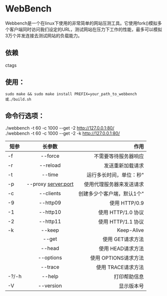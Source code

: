 # WebBench

Webbench是一个在linux下使用的非常简单的网站压测工具。它使用fork()模拟多个客户端同时访问我们设定的URL，测试网站在压力下工作的性能，最多可以模拟3万个并发连接去测试网站的负载能力。

## 依赖
ctags

## 使用：

	sudo make && sudo make install PREFIX=your_path_to_webbench 或./build.sh
  
## 命令行选项：
./webbench -t 60 -c 1000 --get -2 http://127.0.0.1:80/  
./webbench -t 60 -c 1000 --get -2 -k http://127.0.0.1:80/  



| 短参        | 长参数           | 作用   |
| ------------- |:-------------:| -----:|
|-f     |--force                |不需要等待服务器响应               | 
|-r     |--reload               |发送重新加载请求                   |
|-t     |--time <sec>           |运行多长时间，单位：秒"            |
|-p     |--proxy <server:port>  |使用代理服务器来发送请求	    |
|-c     |--clients <n>          |创建多少个客户端，默认1个"         |
|-9     |--http09               |使用 HTTP/0.9                      |
|-1     |--http10               |使用 HTTP/1.0 协议                 |
|-2     |--http11               |使用 HTTP/1.1 协议                 |
|-k     |--keep                 |Keep-Alive                         |
|       |--get                  |使用 GET请求方法                   |
|       |--head                 |使用 HEAD请求方法                  |
|       |--options              |使用 OPTIONS请求方法               |
|       |--trace                |使用 TRACE请求方法                 |
|-?/-h  |--help                 |打印帮助信息                       |
|-V     |--version              |显示版本号                         |
